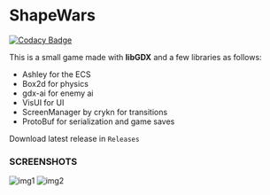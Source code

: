 # ShapeWars
[![Codacy Badge](https://app.codacy.com/project/badge/Grade/7a2d945442c042d3a62e9dbdf2802ce1)](https://www.codacy.com/gh/steveyxz/ShapeWars/dashboard?utm_source=github.com&amp;utm_medium=referral&amp;utm_content=steveyxz/ShapeWars&amp;utm_campaign=Badge_Grade)

This is a small game made with **libGDX** and a few libraries as follows:

- Ashley for the ECS
- Box2d for physics
- gdx-ai for enemy ai
- VisUI for UI
- ScreenManager by crykn for transitions
- ProtoBuf for serialization and game saves

Download latest release in `Releases`

### **SCREENSHOTS**

![img1](https://i.imgur.com/CfroDfF.png)
![img2](https://i.imgur.com/8D3q8rU.png)